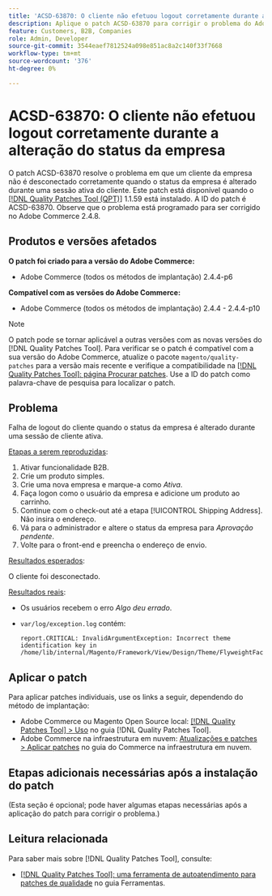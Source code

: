 ```yaml
---
title: 'ACSD-63870: O cliente não efetuou logout corretamente durante a alteração do status da empresa'
description: Aplique o patch ACSD-63870 para corrigir o problema do Adobe Commerce em que um cliente da empresa não é desconectado corretamente quando o status da empresa é alterado durante uma sessão ativa do cliente.
feature: Customers, B2B, Companies
role: Admin, Developer
source-git-commit: 3544eaef7812524a098e851ac8a2c140f33f7668
workflow-type: tm+mt
source-wordcount: '376'
ht-degree: 0%

---
```



# ACSD-63870: O cliente não efetuou logout corretamente durante a alteração do status da empresa

O patch ACSD-63870 resolve o problema em que um cliente da empresa não é desconectado corretamente quando o status da empresa é alterado durante uma sessão ativa do cliente. Este patch está disponível quando o [[!DNL Quality Patches Tool (QPT)]](/help/tools/quality-patches-tool/quality-patches-tool-to-self-serve-quality-patches.md) 1.1.59 está instalado. A ID do patch é ACSD-63870. Observe que o problema está programado para ser corrigido no Adobe Commerce 2.4.8.

## Produtos e versões afetados

**O patch foi criado para a versão do Adobe Commerce:**

* Adobe Commerce (todos os métodos de implantação) 2.4.4-p6

**Compatível com as versões do Adobe Commerce:**

* Adobe Commerce (todos os métodos de implantação) 2.4.4 - 2.4.4-p10

>[!NOTE]
>
>O patch pode se tornar aplicável a outras versões com as novas versões do [!DNL Quality Patches Tool]. Para verificar se o patch é compatível com a sua versão do Adobe Commerce, atualize o pacote `magento/quality-patches` para a versão mais recente e verifique a compatibilidade na [[!DNL Quality Patches Tool]: página Procurar patches](https://experienceleague.adobe.com/tools/commerce-quality-patches/index.html?lang=pt-BR). Use a ID do patch como palavra-chave de pesquisa para localizar o patch.

## Problema

Falha de logout do cliente quando o status da empresa é alterado durante uma sessão de cliente ativa.

<u>Etapas a serem reproduzidas</u>:

1. Ativar funcionalidade B2B.
1. Crie um produto simples.
1. Crie uma nova empresa e marque-a como *Ativa*.
1. Faça logon como o usuário da empresa e adicione um produto ao carrinho.
1. Continue com o check-out até a etapa [!UICONTROL Shipping Address]. Não insira o endereço.
1. Vá para o administrador e altere o status da empresa para *Aprovação pendente*.
1. Volte para o front-end e preencha o endereço de envio.

<u>Resultados esperados</u>:

O cliente foi desconectado.

<u>Resultados reais</u>:

* Os usuários recebem o erro *Algo deu errado*.
* `var/log/exception.log` contém:

  ```
  report.CRITICAL: InvalidArgumentException: Incorrect theme identification key in /home/lib/internal/Magento/Framework/View/Design/Theme/FlyweightFactory.php:60
  ```


## Aplicar o patch

Para aplicar patches individuais, use os links a seguir, dependendo do método de implantação:

* Adobe Commerce ou Magento Open Source local: [[!DNL Quality Patches Tool] > Uso](/help/tools/quality-patches-tool/usage.md) no guia [!DNL Quality Patches Tool].
* Adobe Commerce na infraestrutura em nuvem: [Atualizações e patches > Aplicar patches](https://experienceleague.adobe.com/docs/commerce-cloud-service/user-guide/develop/upgrade/apply-patches.html?lang=pt-BR) no guia do Commerce na infraestrutura em nuvem.

## Etapas adicionais necessárias após a instalação do patch

(Esta seção é opcional; pode haver algumas etapas necessárias após a aplicação do patch para corrigir o problema.) 

## Leitura relacionada

Para saber mais sobre [!DNL Quality Patches Tool], consulte:

* [[!DNL Quality Patches Tool]: uma ferramenta de autoatendimento para patches de qualidade](/help/tools/quality-patches-tool/quality-patches-tool-to-self-serve-quality-patches.md) no guia Ferramentas.

